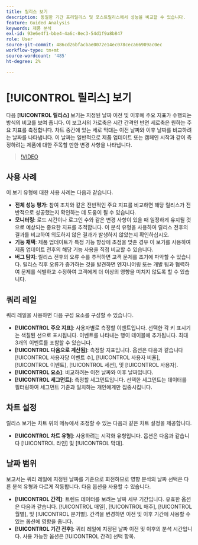 ```yaml
---
title: 릴리스 보기
description: 동일한 기간 프리릴리스 및 포스트릴리스에서 성능을 비교할 수 있습니다.
feature: Guided Analysis
keywords: 제품 분석
exl-id: 93e6e4f1-bbe4-4a6c-8ec3-54d1f9a8b847
role: User
source-git-commit: 486cd26bfacbae0072e14ec078ceca66909ac0ec
workflow-type: tm+mt
source-wordcount: '485'
ht-degree: 2%

---
```


# [!UICONTROL 릴리스] 보기

다음 **[!UICONTROL 릴리스]** 보기는 지정된 날짜 이전 및 이후에 주요 지표가 수행되는 방식의 비교를 보여 줍니다. 이 보고서의 가로축은 시간 간격인 반면 세로축은 원하는 주요 지표를 측정합니다. 차트 중간에 있는 세로 막대는 이전 날짜와 이후 날짜를 비교하려는 날짜를 나타냅니다. 이 날짜는 일반적으로 제품 업데이트 또는 캠페인 시작과 같이 측정하려는 제품에 대한 주목할 만한 변경 사항을 나타냅니다.

>[!VIDEO](https://video.tv.adobe.com/v/3421665/?learn=on)

## 사용 사례

이 보기 유형에 대한 사용 사례는 다음과 같습니다.

* **전체 성능 평가:** 참여 조치와 같은 전반적인 주요 지표를 비교하면 해당 릴리스가 전반적으로 성공했는지 확인하는 데 도움이 될 수 있습니다.
* **모니터링**: 로드 시간이나 로그인 수와 같은 변경 사항이 있을 때 일정하게 유지될 것으로 예상되는 중요한 지표를 추적합니다. 이 분석 유형을 사용하여 릴리스 전후의 결과를 비교하여 의도하지 않은 결과가 발생하지 않았는지 확인하십시오.
* **기능 채택**: 제품 업데이트가 특정 기능 향상에 초점을 맞춘 경우 이 보기를 사용하여 제품 업데이트 전후의 해당 기능 사용을 직접 비교할 수 있습니다.
* **버그 탐지**: 릴리스 전후의 오류 수를 추적하면 고객 문제를 조기에 파악할 수 있습니다. 릴리스 직후 오류가 증가하는 것을 발견하면 엔지니어링 또는 개발 팀과 협력하여 문제를 식별하고 수정하여 고객에게 더 이상의 영향을 미치지 않도록 할 수 있습니다.

## 쿼리 레일

쿼리 레일을 사용하면 다음 구성 요소를 구성할 수 있습니다.

* **[!UICONTROL 주요 지표]**: 사용자별로 측정할 이벤트입니다. 선택한 각 키 표시기는 색칠된 선으로 표시됩니다. 이벤트를 나타내는 행이 테이블에 추가됩니다. 최대 3개의 이벤트를 포함할 수 있습니다.
* **[!UICONTROL 다음으로 계산됨]**: 측정할 지표입니다. 옵션은 다음과 같습니다 [!UICONTROL 사용자당 이벤트 수], [!UICONTROL 사용자 비율], [!UICONTROL 이벤트], [!UICONTROL 세션], 및 [!UICONTROL 사용자].
* **[!UICONTROL 요소]**: 비교하려는 이전 날짜와 이후 날짜입니다.
* **[!UICONTROL 세그먼트]**: 측정할 세그먼트입니다. 선택한 세그먼트는 데이터를 필터링하여 세그먼트 기준과 일치하는 개인에게만 집중시킵니다.

## 차트 설정

릴리스 보기는 차트 위의 메뉴에서 조정할 수 있는 다음과 같은 차트 설정을 제공합니다.

* **[!UICONTROL 차트 유형]**: 사용하려는 시각화 유형입니다. 옵션은 다음과 같습니다 [!UICONTROL 라인] 및 [!UICONTROL 막대].

## 날짜 범위

보고서는 쿼리 레일에 지정된 날짜를 기준으로 회전하므로 영향 분석의 날짜 선택은 다른 분석 유형과 다르게 작동합니다. 다음 옵션을 사용할 수 있습니다.

* **[!UICONTROL 간격]**: 트렌드 데이터를 보려는 날짜 세부 기간입니다. 유효한 옵션은 다음과 같습니다. [!UICONTROL 매일], [!UICONTROL 매주], [!UICONTROL 월별], 및 [!UICONTROL 분기별]. 간격을 변경하면 이전 및 이후 기간에 사용할 수 있는 옵션에 영향을 줍니다.
* **[!UICONTROL 기간 전후]**: 쿼리 레일에 지정된 날짜 이전 및 이후의 분석 시간입니다. 사용 가능한 옵션은 [!UICONTROL 간격] 선택 항목.
